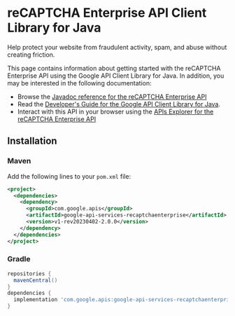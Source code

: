 # reCAPTCHA Enterprise API Client Library for Java

Help protect your website from fraudulent activity, spam, and abuse without creating friction.

This page contains information about getting started with the reCAPTCHA Enterprise API
using the Google API Client Library for Java. In addition, you may be interested
in the following documentation:

* Browse the [Javadoc reference for the reCAPTCHA Enterprise API][javadoc]
* Read the [Developer's Guide for the Google API Client Library for Java][google-api-client].
* Interact with this API in your browser using the [APIs Explorer for the reCAPTCHA Enterprise API][api-explorer]

## Installation

### Maven

Add the following lines to your `pom.xml` file:

```xml
<project>
  <dependencies>
    <dependency>
      <groupId>com.google.apis</groupId>
      <artifactId>google-api-services-recaptchaenterprise</artifactId>
      <version>v1-rev20230402-2.0.0</version>
    </dependency>
  </dependencies>
</project>
```

### Gradle

```gradle
repositories {
  mavenCentral()
}
dependencies {
  implementation 'com.google.apis:google-api-services-recaptchaenterprise:v1-rev20230402-2.0.0'
}
```

[javadoc]: https://googleapis.dev/java/google-api-services-recaptchaenterprise/latest/index.html
[google-api-client]: https://github.com/googleapis/google-api-java-client/
[api-explorer]: https://developers.google.com/apis-explorer/#p/recaptchaenterprise/v1/
